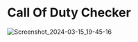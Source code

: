 # Call Of Duty Checker

![Screenshot_2024-03-15_19-45-16](https://github.com/intestatarioerrato/Call-Of-Duty-Checker/assets/163549334/7dde237e-3708-4ee6-86e7-ba8656f57434)
